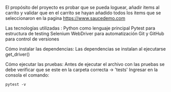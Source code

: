 El propósito del proyecto es probar que se pueda loguear, añadir items al carrito y validar que en el carrito se hayan añadido todos los items que se seleccionaron en la pagina https://www.saucedemo.com 

Las tecnologías utilizadas :
    Python como lenguaje principal
    Pytest para estructura de testing
    Selenium WebDriver para automatización
    Git y GitHub para control de versiones

Cómo instalar las dependencias:
    Las dependencias se instalan al ejecutarse get_driver()

Cómo ejecutar las pruebas: 
    Antes de ejecutar el archivo con las pruebas se debe verificar que se este en la carpeta correcta -> 'tests'
    Ingresar en la consola el comando:
    
    pytest -v